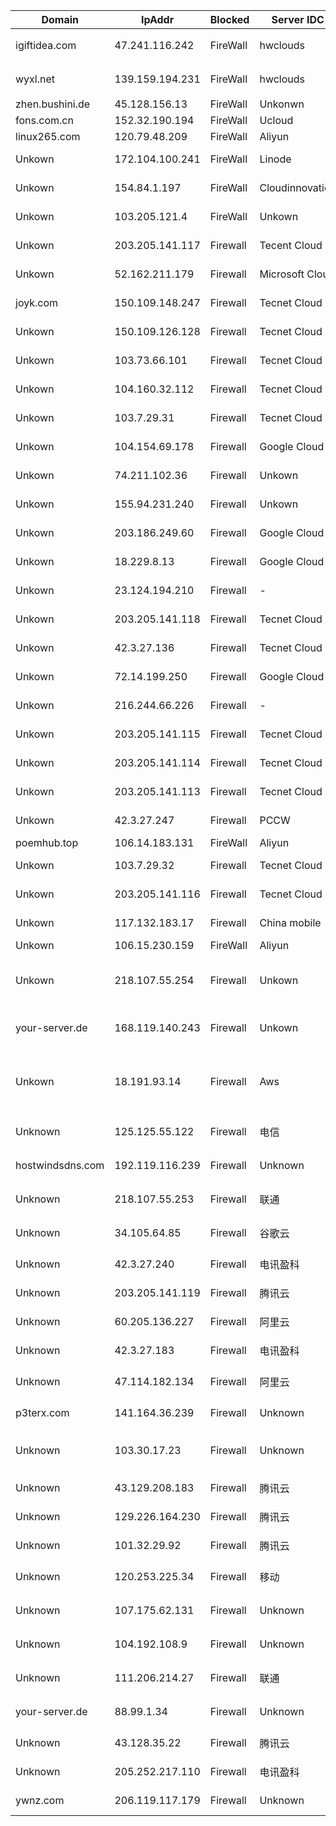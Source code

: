 
| Domain | IpAddr | Blocked | Server IDC | Location | Reason |
| --- | --- | --- | --- | --- | --- |
| igiftidea.com | 47.241.116.242 | FireWall | hwclouds |新加坡 阿里云 | Crawlers |
| wyxl.net | 139.159.194.231 | FireWall | hwclouds | 中国 广东 广州 华为云 | Crawlers |
| zhen.bushini.de |  45.128.156.13 | FireWall | Unkonwn | US | Crawlers |
| fons.com.cn |  152.32.190.194 | FireWall | Ucloud | China | Crawlers |
| linux265.com | 120.79.48.209 | FireWall | Aliyun | China | Crawlers |
| Unkown | 172.104.100.241 | FireWall | Linode | Jp Tokyo | Rss Crawlers |
| Unkown | 154.84.1.197 | FireWall | Cloudinnovation | Netherlands Amsterdam | Rss Crawlers |
| Unkown | 103.205.121.4 | FireWall | Unkown | China HK | Tiny Rss Crawlers |
| Unkown | 203.205.141.117 | Firewall | Tecent Cloud | China HK | Suspected Crawlers |
| Unkown | 52.162.211.179 | Firewall | Microsoft Cloud | Us Chicago  | Suspected Crawlers |
| joyk.com | 150.109.148.247 | Firewall | Tecnet Cloud | China HK | Suspected Crawlers |
| Unkown | 150.109.126.128 | Firewall | Tecnet Cloud | China HK | Suspected Crawlers |
| Unkown | 103.73.66.101 | Firewall | Tecnet Cloud | China HK | Suspected Crawlers |
| Unkown | 104.160.32.112 | Firewall | Tecnet Cloud | China HK | Suspected Crawlers |
| Unkown | 103.7.29.31 | Firewall | Tecnet Cloud | China HK  | Suspected Crawlers |
| Unkown | 104.154.69.178 | Firewall | Google Cloud | Us  | Suspected Crawlers |
| Unkown | 74.211.102.36 | Firewall | Unkown | Us  | Tiny Rss Crawlers |
| Unkown | 155.94.231.240 | Firewall | Unkown | Us  | Tiny Rss Crawlers |
| Unkown | 203.186.249.60 | Firewall | Google Cloud | Us  | Suspected Crawlers |
| Unkown | 18.229.8.13 | Firewall | Google Cloud | Us  | Suspected Crawlers |
| Unkown | 23.124.194.210 | Firewall | - | Us  | Suspected Crawlers |
| Unkown | 203.205.141.118 | Firewall | Tecnet Cloud | China HK | Suspected Crawlers |
| Unkown | 42.3.27.136 | Firewall | Tecnet Cloud | China HK | Suspected Crawlers |
| Unkown | 72.14.199.250 | Firewall | Google Cloud | Us  | Suspected Crawlers |
| Unkown | 216.244.66.226 | Firewall | - | Us  | Suspected Crawlers |
| Unkown | 203.205.141.115 | Firewall | Tecnet Cloud | China HK | Suspected Crawlers |
| Unkown | 203.205.141.114 | Firewall | Tecnet Cloud | China HK | Suspected Crawlers |
| Unkown | 203.205.141.113 | Firewall | Tecnet Cloud | China HK | Suspected Crawlers |
| Unkown | 42.3.27.247 | Firewall | PCCW  | China HK | Suspected Crawlers |
| poemhub.top | 106.14.183.131 | FireWall | Aliyun | China | Crawlers |
| Unkown | 103.7.29.32 | Firewall | Tecnet Cloud | China HK | Suspected Crawlers |
| Unkown | 203.205.141.116 | Firewall | Tecnet Cloud | China HK | Suspected Crawlers |
| Unkown | 117.132.183.17 | Firewall | China mobile | China  | Suspected Crawlers |
| Unkown | 106.15.230.159 | FireWall | Aliyun | China | Crawlers |
| Unkown | 218.107.55.254 | Firewall | Unkown | China Guangdong Guangzhou Unicom | Suspected Crawlers |
| your-server.de | 168.119.140.243 | Firewall | Unkown | Germany Free State of Saxony | Suspected Crawlers |
| Unkown | 18.191.93.14 | Firewall | Aws | United States Ohio Dublin Amazon Cloud | Suspected Crawlers |
| Unknown | 125.125.55.122 | Firewall | 电信 | 中国 浙江 湖州 吴兴区  | rss reader|
| hostwindsdns.com | 192.119.116.239 | Firewall | Unknown| 美国 华盛顿 西雅图|  | rss reader|
| Unknown | 218.107.55.253 | Firewall | 联通 | 中国 广东 广州  |  Suspected Crawlers|
| Unknown | 34.105.64.85 | Firewall | 谷歌云 |美国 俄勒冈 达尔斯 | rss reader|
| Unknown | 42.3.27.240 | Firewall | 电讯盈科 |中国 香港  | Suspected Crawlers|
| Unknown | 203.205.141.119 | Firewall | 腾讯云 | 中国 香港  | Suspected Crawlers|
| Unknown | 60.205.136.227 | Firewall |  阿里云 |中国 北京  |  Suspected Crawlers|
| Unknown | 42.3.27.183 | Firewall |电讯盈科 | 中国 香港 | Suspected Crawlers|
| Unknown | 47.114.182.134 | Firewall | 阿里云|中国 浙江 杭州 | Suspected Crawlers|
| p3terx.com | 141.164.36.239 | Firewall | Unknown | 韩国 首尔 | Suspected Crawlers|
| Unknown | 103.30.17.23 | Firewall | Unknown | 美国 加利福尼亚 洛杉矶 rss reader|
| Unknown | 43.129.208.183 | Firewall | 腾讯云 | 中国 香港  |Suspected Crawlers|
| Unknown | 129.226.164.230 | Firewall | 腾讯云 |中国 香港 |Suspected Crawlers|
| Unknown | 101.32.29.92 | Firewall | 腾讯云 |中国 香港 |Suspected Crawlers|
| Unknown | 120.253.225.34 | Firewall | 移动 |中国 上海 上海  |Suspected Crawlers|
| Unknown | 107.175.62.131 | Firewall |  Unknown | 美国 加利福尼亚 洛杉矶 |rss reader|
| Unknown | 104.192.108.9 | Firewall | Unknown | 美国 加利福尼亚 洛杉矶 |Suspected Crawlers|
| Unknown | 111.206.214.27 | Firewall | 联通 |中国 北京 海淀  |Suspected Crawlers|
| your-server.de | 88.99.1.34 | Firewall | Unknown |德国 萨克森自由州 |Suspected Crawlers|
| Unknown | 43.128.35.22 | Firewall | 腾讯云 |中国 香港  |Suspected Crawlers|
| Unknown | 205.252.217.110 | Firewall | 电讯盈科 |中国 香港  |Suspected Crawlers|
| ywnz.com | 206.119.117.179 | Firewall | Unknown |中国 香港  |Suspected Crawlers|
